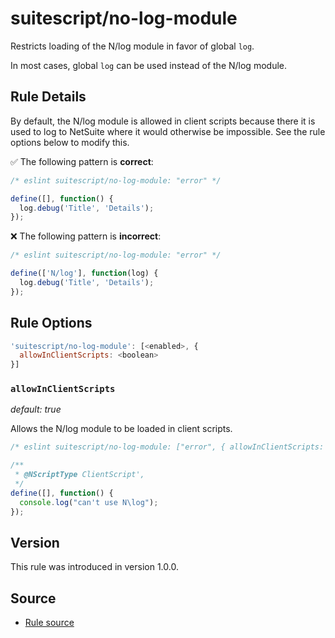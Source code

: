 # suitescript/no-log-module

Restricts loading of the N/log module in favor of global `log`.

In most cases, global `log` can be used instead of the N/log module.

## Rule Details

By default, the N/log module is allowed in client scripts because there it is used to log to NetSuite where it would otherwise be impossible. See the rule options below to modify this.

:white_check_mark: The following pattern is **correct**:

```js
/* eslint suitescript/no-log-module: "error" */

define([], function() {
  log.debug('Title', 'Details');
});
```

:x: The following pattern is **incorrect**:

```js
/* eslint suitescript/no-log-module: "error" */

define(['N/log'], function(log) {
  log.debug('Title', 'Details');
});
```

## Rule Options

```js
'suitescript/no-log-module': [<enabled>, {
  allowInClientScripts: <boolean>
}]
```

### `allowInClientScripts`

_default: true_

Allows the N/log module to be loaded in client scripts.

```js
/* eslint suitescript/no-log-module: ["error", { allowInClientScripts: false }] */

/**
 * @NScriptType ClientScript',
 */
define([], function() {
  console.log("can't use N\log");
});
```

## Version

This rule was introduced in version 1.0.0.

## Source

- [Rule source](https://github.com/acdvs/eslint-plugin-suitescript/tree/master/lib/rules/no-log-module.js)